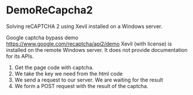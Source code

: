 # DemoReCapcha2
Solving reCAPTCHA 2 using Xevil installed on a Windows server.

Google captcha bypass demo https://www.google.com/recaptcha/api2/demo
Xevil (with license) is installed on the remote Windows server. It does not provide documentation for its APIs.
1. Get the page code with captcha.
2. We take the key we need from the html code
3. We send a request to our server. We are waiting for the result
4. We form a POST request with the result of the captcha.
